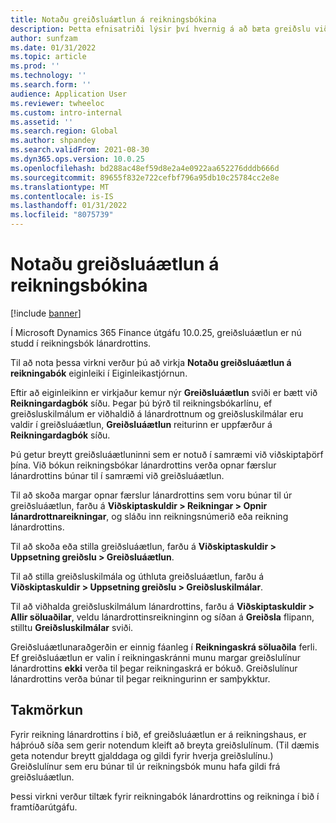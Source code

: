```yaml
---
title: Notaðu greiðsluáætlun á reikningsbókina
description: Þetta efnisatriði lýsir því hvernig á að bæta greiðslu við reikningsbók lánardrottins.
author: sunfzam
ms.date: 01/31/2022
ms.topic: article
ms.prod: ''
ms.technology: ''
ms.search.form: ''
audience: Application User
ms.reviewer: twheeloc
ms.custom: intro-internal
ms.assetid: ''
ms.search.region: Global
ms.author: shpandey
ms.search.validFrom: 2021-08-30
ms.dyn365.ops.version: 10.0.25
ms.openlocfilehash: bd288ac48ef59d8e2a4e0922aa652276dddb666d
ms.sourcegitcommit: 89655f832e722cefbf796a95db10c25784cc2e8e
ms.translationtype: MT
ms.contentlocale: is-IS
ms.lasthandoff: 01/31/2022
ms.locfileid: "8075739"
---
```

# <a name="apply-a-payment-schedule-to-the-invoice-journal"></a>Notaðu greiðsluáætlun á reikningsbókina

[!include [banner](../includes/preview-banner.md)]

Í Microsoft Dynamics 365 Finance útgáfu 10.0.25, greiðsluáætlun er nú studd í reikningsbók lánardrottins.

Til að nota þessa virkni verður þú að virkja **Notaðu greiðsluáætlun á reikningabók** eiginleiki í Eiginleikastjórnun.

Eftir að eiginleikinn er virkjaður kemur nýr **Greiðsluáætlun** sviði er bætt við **Reikningardagbók** síðu. Þegar þú býrð til reikningsbókarlínu, ef greiðsluskilmálum er viðhaldið á lánardrottnum og greiðsluskilmálar eru valdir í greiðsluáætlun, **Greiðsluáætlun** reiturinn er uppfærður á **Reikningardagbók** síðu.

Þú getur breytt greiðsluáætluninni sem er notuð í samræmi við viðskiptaþörf þína. Við bókun reikningsbókar lánardrottins verða opnar færslur lánardrottins búnar til í samræmi við greiðsluáætlun.

Til að skoða margar opnar færslur lánardrottins sem voru búnar til úr greiðsluáætlun, farðu á **Viðskiptaskuldir \> Reikningar \> Opnir lánardrottnareikningar**, og sláðu inn reikningsnúmerið eða reikning lánardrottins.

Til að skoða eða stilla greiðsluáætlun, farðu á **Viðskiptaskuldir \> Uppsetning greiðslu \> Greiðsluáætlun**.

Til að stilla greiðsluskilmála og úthluta greiðsluáætlun, farðu á **Viðskiptaskuldir \> Uppsetning greiðslu \> Greiðsluskilmálar**.

Til að viðhalda greiðsluskilmálum lánardrottins, farðu á **Viðskiptaskuldir \> Allir söluaðilar**, veldu lánardrottinsreikninginn og síðan á **Greiðsla** flipann, stilltu **Greiðsluskilmálar** sviði.

Greiðsluáætlunaraðgerðin er einnig fáanleg í **Reikningaskrá söluaðila** ferli. Ef greiðsluáætlun er valin í reikningaskránni munu margar greiðslulínur lánardrottins **ekki** verða til þegar reikningaskrá er bókuð. Greiðslulínur lánardrottins verða búnar til þegar reikningurinn er samþykktur.

## <a name="limitation"></a>Takmörkun

Fyrir reikning lánardrottins í bið, ef greiðsluáætlun er á reikningshaus, er háþróuð síða sem gerir notendum kleift að breyta greiðslulínum. (Til dæmis geta notendur breytt gjalddaga og gildi fyrir hverja greiðslulínu.) Greiðslulínur sem eru búnar til úr reikningsbók munu hafa gildi frá greiðsluáætlun.

Þessi virkni verður tiltæk fyrir reikningabók lánardrottins og reikninga í bið í framtíðarútgáfu.
